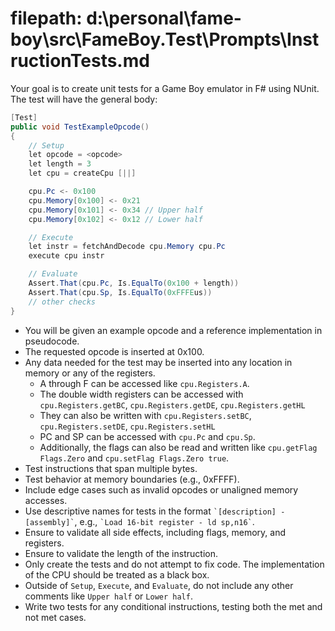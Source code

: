 ﻿# filepath: d:\personal\fame-boy\src\FameBoy.Test\Prompts\InstructionTests.md

Your goal is to create unit tests for a Game Boy emulator in F# using NUnit. The test will have the general body:

``` cs
[Test]
public void TestExampleOpcode()
{
    // Setup
    let opcode = <opcode>
    let length = 3
    let cpu = createCpu [||]

    cpu.Pc <- 0x100
    cpu.Memory[0x100] <- 0x21 
    cpu.Memory[0x101] <- 0x34 // Upper half
    cpu.Memory[0x102] <- 0x12 // Lower half

    // Execute
    let instr = fetchAndDecode cpu.Memory cpu.Pc
    execute cpu instr

    // Evaluate
    Assert.That(cpu.Pc, Is.EqualTo(0x100 + length))
    Assert.That(cpu.Sp, Is.EqualTo(0xFFFEus)) 
    // other checks
}
```

* You will be given an example opcode and a reference implementation in pseudocode.
* The requested opcode is inserted at 0x100.
* Any data needed for the test may be inserted into any location in memory or any of the registers.
    * A through F can be accessed like `cpu.Registers.A`.
    * The double width registers can be accessed with `cpu.Registers.getBC`, `cpu.Registers.getDE`, `cpu.Registers.getHL`
    * They can also be written with `cpu.Registers.setBC`, `cpu.Registers.setDE`, `cpu.Registers.setHL`
    * PC and SP can be accessed with `cpu.Pc` and `cpu.Sp`.
    * Additionally, the flags can also be read and written like `cpu.getFlag Flags.Zero` and `cpu.setFlag Flags.Zero true`.
* Test instructions that span multiple bytes.
* Test behavior at memory boundaries (e.g., 0xFFFF).
* Include edge cases such as invalid opcodes or unaligned memory accesses.
* Use descriptive names for tests in the format `` `[description] - [assembly]` ``,
  e.g., `` `Load 16-bit register - ld sp,n16` ``.
* Ensure to validate all side effects, including flags, memory, and registers.
* Ensure to validate the length of the instruction.
* Only create the tests and do not attempt to fix code. The implementation of the CPU should be treated as a black box.
* Outside of `Setup`, `Execute`, and `Evaluate`, do not include any other comments like `Upper half` or `Lower half`.
* Write two tests for any conditional instructions, testing both the met and not met cases. 
